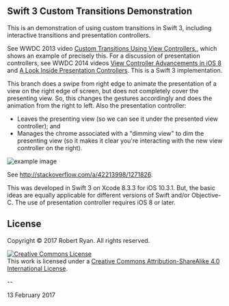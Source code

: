 ## Swift 3 Custom Transitions Demonstration

This is an demonstration of using custom transitions in Swift 3, including interactive transitions and presentation controllers.

See WWDC 2013 video [Custom Transitions Using View Controllers.](https://developer.apple.com/videos/wwdc/2013/?id=218), which shows an example of precisely this. For a discussion of presentation controllers, see WWDC 2014 videos [View Controller Advancements in iOS 8](https://developer.apple.com/videos/wwdc/2014/?id=214) and [A Look Inside Presentation Controllers](https://developer.apple.com/videos/wwdc/2014/?id=228). This is a Swift 3 implementation.

This branch does a swipe from right edge to animate the presentation of a view on the right edge of screen, but does not completely cover the presenting view. So, this changes the gestures accordingly and does the animation from the right to left. Also the presentation controller:

- Leaves the presenting view (so we can see it under the presented view controller); and
- Manages the chrome associated with a "dimming view" to dim the presenting view (so it makes it clear you're interacting with the new view controller on the right).

![example image](http://i.imgur.com/bpRGMZt.gif)

See http://stackoverflow.com/a/42213998/1271826.

This was developed in Swift 3 on Xcode 8.3.3 for iOS 10.3.1. But, the basic ideas are equally applicable for different versions of Swift and/or Objective-C. The use of presentation controller requires iOS 8 or later.

## License

Copyright &copy; 2017 Robert Ryan. All rights reserved.

<a rel="license" href="http://creativecommons.org/licenses/by-sa/4.0/"><img alt="Creative Commons License" style="border-width:0" src="http://i.creativecommons.org/l/by-sa/4.0/88x31.png" /></a><br />This work is licensed under a <a rel="license" href="http://creativecommons.org/licenses/by-sa/4.0/">Creative Commons Attribution-ShareAlike 4.0 International License</a>.

--

13 February 2017
